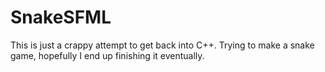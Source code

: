 # SnakeSFML


This is just a crappy attempt to get back into C++. Trying to make a snake game, hopefully I end up finishing it eventually.
